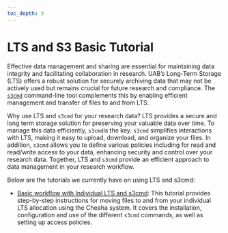 ```yaml
---
toc_depth: 3
---
```

# LTS and S3 Basic Tutorial

Effective data management and sharing are essential for maintaining data integrity and facilitating collaboration in research. UAB’s Long-Term Storage (LTS) offers a robust solution for securely archiving data that may not be actively used but remains crucial for future research and compliance. The [`s3cmd`](https://s3tools.org/s3cmd) command-line tool complements this by enabling efficient management and transfer of files to and from LTS.

Why use LTS and `s3cmd` for your research data? LTS provides a secure and long term storage solution for preserving your valuable data over time. To manage this data efficiently, `s3cmd`is the key. `s3cmd` simplifies interactions with LTS, making it easy to upload, download, and organize your files. In addition, `s3cmd` allows you to define various policies including for read and read/write access to your data, enhancing security and control over your research data. Together, LTS and `s3cmd` provide an efficient approach to data management in your research workflow.

Below are the tutorials we currently have on using LTS and s3cmd:

- [Basic workflow with Individual LTS and s3cmd](./individual_lts_tutorial.md): This tutorial provides step-by-step instructions for moving files to and from your individual LTS allocation using the Cheaha system. It covers the installation, configuration and use of the different `s3cmd` commands, as well as setting up access policies.
